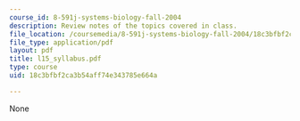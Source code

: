 ```yaml
---
course_id: 8-591j-systems-biology-fall-2004
description: Review notes of the topics covered in class.
file_location: /coursemedia/8-591j-systems-biology-fall-2004/18c3bfbf2ca3b54aff74e343785e664a_l15_syllabus.pdf
file_type: application/pdf
layout: pdf
title: l15_syllabus.pdf
type: course
uid: 18c3bfbf2ca3b54aff74e343785e664a

---
```

None